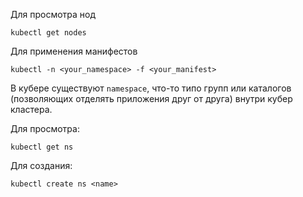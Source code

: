 Для просмотра нод
```shell
kubectl get nodes
```

Для применения манифестов
```shell
kubectl -n <your_namespace> -f <your_manifest>
```
В кубере существуют `namespace`, что-то типо групп или каталогов (позволяющих отделять приложения друг от друга) внутри кубер кластера.

Для просмотра:

```shell
kubectl get ns
```

Для создания:

```shell
kubectl create ns <name>
```
